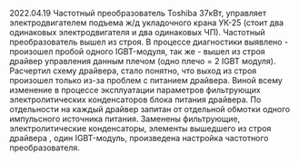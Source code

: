 2022.04.19 Частотный преобразователь Toshiba 37кВт, управляет электродвигателем подъема ж/д 
укладочного крана УК-25 (стоит два одинаковых электродвигателя и два одинаковых ЧП). Частотный преобразователь вышел из строя.
В процессе диагностики выявлено - произошел пробой одного IGBT-модуля, так же - 
вышел из строя драйвер управления данным плечом (одно плечо = 2 IGBT модуля).
Расчертил схему драйвера, стало понятно, что выход из строя произошел только из-за проблем с питанием драйвера.
Виной всему изменение в процессе эксплуатации параметров фильтрующих электролитических конденсаторов блока питания драйвера.
По отдельности на каждый драйвер запитан от отдельной обмотки одного импульсного источника питания.
Заменены фильтрующие, электролитические конденсаторы, элементы вышедшего из строя драйвера , один IGBT-модуль, 
произведена настройка частотного преобразователя.
